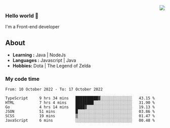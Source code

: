 <img align='right' src="https://github-readme-stats.vercel.app/api?username=jumodada&show_icons=true&theme=vue">

### Hello world 👋

I'm a Front-end developer 
    
## About
-  **Learning :** Java | NodeJs
-  **Languages :** Javascript | Java
-  **Hobbies:** Dota | The Legend of Zelda

### My code time

<!--START_SECTION:waka-->

```text
From: 10 October 2022 - To: 17 October 2022

TypeScript     9 hrs 34 mins   ██████████▓░░░░░░░░░░░░░░   43.15 %
HTML           7 hrs 4 mins    ████████░░░░░░░░░░░░░░░░░   31.90 %
Go             4 hrs 14 mins   ████▓░░░░░░░░░░░░░░░░░░░░   19.13 %
JSON           51 mins         █░░░░░░░░░░░░░░░░░░░░░░░░   03.86 %
SCSS           19 mins         ▒░░░░░░░░░░░░░░░░░░░░░░░░   01.47 %
JavaScript     6 mins          ░░░░░░░░░░░░░░░░░░░░░░░░░   00.48 %
```

<!--END_SECTION:waka-->
